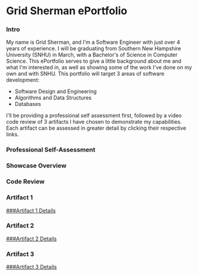 # Grid Sherman ePortfolio

### Intro
My name is Grid Sherman, and I'm a Software Engineer with just over 4 years of experience. I will be graduating from Southern New Hampshire University (SNHU) in March, with a Bachelor's of Science in Computer Science. This ePortfolio serves to give a little background about me and what I'm interested in, as well as showing some of the work I've done on my own and with SNHU.
This portfolio will target 3 areas of software development:

- Software Design and Engineering
- Algorithms and Data Structures
- Databases

I'll be providing a professional self assessment first, followed by a video code review of 3 artifacts I have chosen to demonstrate my capabilities. Each artifact can be assessed in greater detail by clicking their respective links.

### Professional Self-Assessment

### Showcase Overview

### Code Review

### Artifact 1
[###Artifact 1 Details](artifact1.md)

### Artifact 2 
[###Artifact 2 Details](artifact2.md)

### Artifact 3
[###Artifact 3 Details](artifact3.md)
